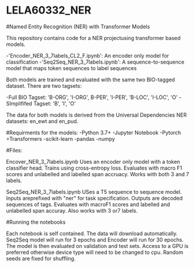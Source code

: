 # LELA60332_NER
#Named Entity Recognition (NER) with Transformer Models

This repository contains code for a NER projectusing transformer based models.

-'Encoder_NER_3_7labels_CL2_F.ipynb': An encoder only model for classification
-'Seq2Seq_NER_3_7labels.ipynb': A sequence-to-sequence model that maps token sequences to label sequences

Both models are trained and evaluated with the same two BIO-tagged dataset.
There are two tagsets:

-Full BIO Tagset: 'B-ORG', 'I-ORG', B-PER', 'I-PER', 'B-LOC', 'I-LOC', 'O'
-SImplififed Tagset: 'B', 'I', 'O'

The data for both models is derived from the Universal Dependencies NER datasets: en_ewt and en_pud. 

#Requirments for the models:
-Python 3.7+
-Jupyter Notebook
-Pytorch
=Transformers
-scikit-learn
-pandas
-numpy

#Files:

Encover_NER_3_7labels.ipynb
Uses an encoder only model with a token classifier head. Trains using cross-entropy loss. Evaluates with macro F1 scores and unlabelled and labelled span accruacy. Works with both 3 and 7 labels.

Seq2Seq_NER_3_7labels.ipynb
USes a T5 sequence to sequence model. Inputs areprefixed with "ner" for task specification. Outputs are decoded sequences of tags. Evaluates with macroF1 scores and labelled and unlabelled span accuray. Also works with 3 or7 labels. 

#Running the notebooks

Each notebook is self contained. The data will download automatically. Seq2Seq model will run for 3 epochs and Encoder will run for 30 epochs. The model is then evaluated on validation and test sets. Access to a GPU is preferred otherwise device type will need to be changed to cpu. Random seeds are fixed for shuffling. 
